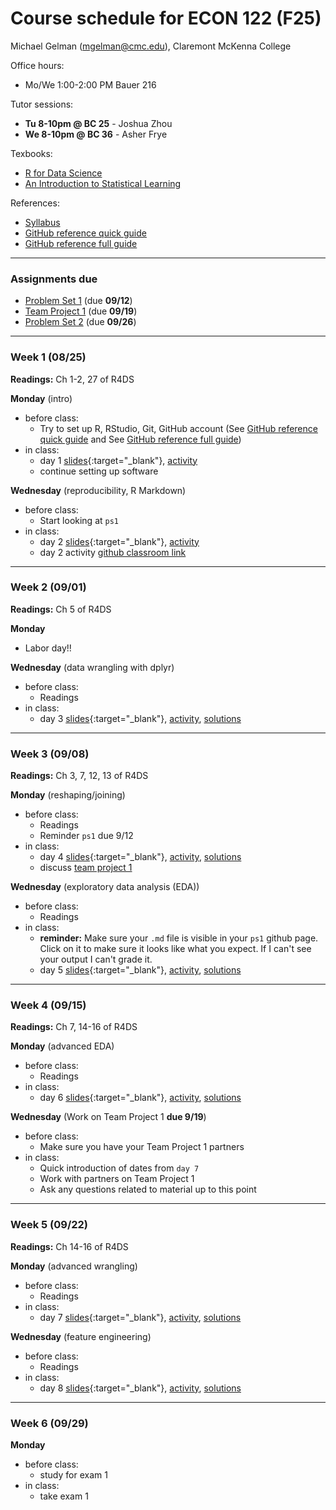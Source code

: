 Course schedule for ECON 122 (F25)
================

Michael Gelman (<mgelman@cmc.edu>), Claremont McKenna College

Office hours:

- Mo/We 1:00-2:00 PM Bauer 216

Tutor sessions:

- **Tu 8-10pm @ BC 25** - Joshua Zhou
- **We 8-10pm @ BC 36** - Asher Frye 

Texbooks:

- [R for Data Science](http://r4ds.had.co.nz/)
- [An Introduction to Statistical Learning](https://hastie.su.domains/ISLR2/ISLRv2_corrected_June_2023.pdf.download.html)

References:

-   [Syllabus](ECON122_F2025_DataScience_StatisticalLearning.pdf)
-   [GitHub reference quick guide](https://github.com/econ122-f25/github-classroom-for-students)
-   [GitHub reference full guide ](https://happygitwithr.com/index.html)

------------------------------------------------------------------------
### Assignments due

- [Problem Set 1](https://classroom.github.com/a/J4eNmuB-) (due **09/12**)
- [Team Project 1](https://classroom.github.com/a/4_Pc2W__) (due **09/19**)
- [Problem Set 2]() (due **09/26**)

------------------------------------------------------------------------

### Week 1 (08/25)

**Readings:** Ch 1-2, 27 of R4DS

**Monday** (intro) 
-   before class:
    - Try to set up R, RStudio, Git, GitHub account (See [GitHub reference quick guide](https://github.com/econ122-f25/github-classroom-for-students) and See [GitHub reference full guide](https://happygitwithr.com/index.html))
-   in class: 
    -   day 1 [slides](https://econ122-f25.github.io/home/slides/day1.html){:target="_blank"}, [activity](activity/day1_activity.Rmd) 
    -   continue setting up software

**Wednesday** (reproducibility, R Markdown)
-   before class:
    -   Start looking at `ps1`
-   in class: 
    -   day 2 [slides](https://econ122-f25.github.io/home/slides/day2.html){:target="_blank"}, [activity](activity/day2_activity.Rmd) 
    -   day 2 activity [github classroom link](https://classroom.github.com/a/GWld0A2q)
    
------------------------------------------------------------------------
### Week 2 (09/01)

**Readings:**  Ch 5 of R4DS

**Monday** 
- Labor day!!

**Wednesday** (data wrangling with dplyr)
-   before class:
    -   Readings
-   in class: 
    -   day 3 [slides](https://econ122-f25.github.io/home/slides/day3.html){:target="_blank"}, [activity](activity/day3_activity.Rmd), [solutions](activity/sol/day3_activity_sol.md)
  
------------------------------------------------------------------------
### Week 3 (09/08)

**Readings:**  Ch 3, 7, 12, 13 of R4DS

**Monday** (reshaping/joining)
-   before class:
    - Readings
    - Reminder `ps1` due 9/12
-   in class: 
    -   day 4 [slides](https://econ122-f25.github.io/home/slides/day4.html){:target="_blank"}, [activity](activity/day4_activity.Rmd), [solutions](activity/sol/day4_activity_sol.md)
    -   discuss [team project 1](https://github.com/econ122/tp1)

**Wednesday** (exploratory data analysis (EDA))
-   before class:
    -   Readings
-   in class: 
    -   **reminder:** Make sure your `.md` file is visible in your `ps1` github page. Click on it to make sure it looks like what you expect. If I can't see your output I can't grade it.
    -   day 5 [slides](https://econ122-f25.github.io/home/slides/day5.html){:target="_blank"}, [activity](activity/day5_activity.Rmd), [solutions](activity/sol/day5_activity_sol.html)

------------------------------------------------------------------------
### Week 4 (09/15)

**Readings:**  Ch 7, 14-16 of R4DS

**Monday** (advanced EDA)
-   before class:
    - Readings
-   in class: 
    -   day 6 [slides](https://econ122-f25.github.io/home/slides/day6.html){:target="_blank"}, [activity](activity/day6_activity.Rmd), [solutions](activity/sol/day6_activity_sol.md)
    
**Wednesday** (Work on Team Project 1 **due 9/19**)
-   before class:
    -   Make sure you have your Team Project 1 partners
-   in class: 
    -   Quick introduction of dates from `day 7`
    -   Work with partners on Team Project 1
    -   Ask any questions related to material up to this point

------------------------------------------------------------------------
### Week 5 (09/22)

**Readings:**  Ch 14-16 of R4DS

**Monday** (advanced wrangling)
-   before class:
    -   Readings
-   in class: 
    -   day 7 [slides](https://econ122-f25.github.io/home/slides/day7.html){:target="_blank"}, [activity](activity/day7_activity.Rmd), [solutions](activity/sol/day7_activity_sol.md)

**Wednesday** (feature engineering)
-   before class:
    -   Readings
-   in class: 
    -   day 8 [slides](https://econ122-f25.github.io/home/slides/day8.html){:target="_blank"}, [activity](activity/day8_activity.Rmd), [solutions](activity/sol/day8_activity_sol.md)

------------------------------------------------------------------------
### Week 6 (09/29)

**Monday** 
-   before class:
    -   study for exam 1
-   in class:
    -   take exam 1


